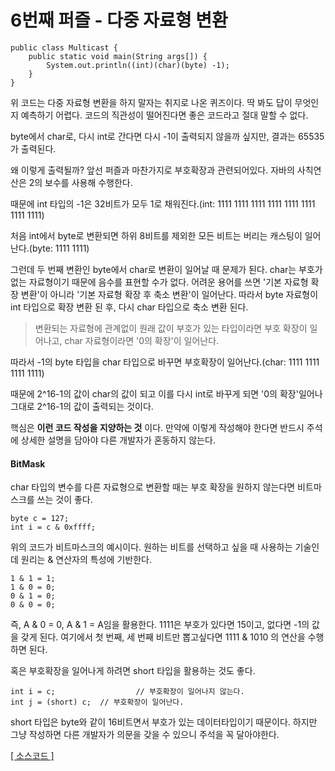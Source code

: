 # 6번째 퍼즐 - 다중 자료형 변환

```{.java}
public class Multicast {
	public static void main(String args[]) {
		System.out.println((int)(char)(byte) -1);
	}
}
```

위 코드는 다중 자료형 변환을 하지 말자는 취지로 나온 퀴즈이다. 딱 봐도 답이 무엇인지 예측하기 어렵다. 코드의 직관성이 떨어진다면 좋은 코드라고 절대 말할 수 없다.

byte에서 char로, 다시 int로 간다면 다시 -1이 출력되지 않을까 싶지만, 결과는 65535가 출력된다.

왜 이렇게 출력될까? 앞선 퍼즐과 마찬가지로 부호확장과 관련되어있다. 자바의 사칙연산은 2의 보수를 사용해 수행한다. 

때문에 int 타입의 -1은 32비트가 모두 1로 채워진다.(int: 1111 1111 1111 1111 1111 1111 1111 1111)

처음 int에서 byte로 변환되면 하위 8비트를 제외한 모든 비트는 버리는 캐스팅이 일어난다.(byte: 1111 1111)

그런데 두 번째 변환인 byte에서 char로 변환이 일어날 때 문제가 된다. char는 부호가 없는 자료형이기 때문에 음수를 표현할 수가 없다. 
어려운 용어를 쓰면 '기본 자료형 확장 변환'이 아니라 '기본 자료형 확장 후 축소 변환'이 일어난다. 따라서 byte 자료형이 int 타입으로 확장 변환 된 후, 다시 char 타입으로 축소 변환 된다.

>변환되는 자료형에 관계없이 원래 값이 부호가 있는 타입이라면 부호 확장이 일어나고, char 자료형이라면 '0의 확장'이 일어난다. 

따라서 -1의 byte 타입을 char 타입으로 바꾸면 부호확장이 일어난다.(char: 1111 1111 1111 1111)

때문에 2^16-1의 값이 char의 값이 되고 이를 다시 int로 바꾸게 되면 '0의 확장'일어나 그대로 2^16-1의 값이 출력되는 것이다.

핵심은 **이런 코드 작성을 지양하는 것** 이다. 만약에 이렇게 작성해야 한다면 반드시 주석에 상세한 설명을 담아야 다른 개발자가 혼동하지 않는다.

#### BitMask
char 타입의 변수를 다른 자료형으로 변환할 때는 부호 확장을 원하지 않는다면 비트마스크를 쓰는 것이 좋다.

```{.java}
byte c = 127;
int i = c & 0xffff;
```
위의 코드가 비트마스크의 예시이다. 원하는 비트를 선택하고 싶을 때 사용하는 기술인데 원리는 & 연산자의 특성에 기반한다.

```{.java}
1 & 1 = 1;
1 & 0 = 0;
0 & 1 = 0;
0 & 0 = 0;
```
즉, A & 0 = 0, A & 1 = A임을 활용한다. 1111은 부호가 있다면 15이고, 없다면 -1의 값을 갖게 된다. 
여기에서 첫 번째, 세 번째 비트만 뽑고싶다면 1111 & 1010 의 연산을 수행하면 된다.

혹은 부호확장을 일어나게 하려면 short 타입을 활용하는 것도 좋다.

```{.java}
int i = c;					// 부호확장이 일어나지 않는다.
int j = (short) c;	// 부호확장이 일어난다.
```

short 타입은 byte와 같이 16비트면서 부호가 있는 데이터타입이기 때문이다. 하지만 그냥 작성하면 다른 개발자가 의문을 갖을 수 있으니 주석을 꼭 달아야한다.


[[ 소스코드 ]](https://github.com/bbubbush/java_puzzlers/blob/master/Part1_%ED%91%9C%ED%98%84%EC%8B%9D%ED%8D%BC%EC%A6%90/java/Multicast.java)
